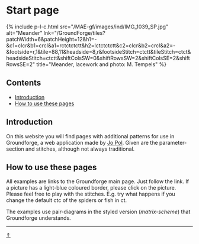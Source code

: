 # Start page

{% include p-l-c.html
  src="/MAE-gf/images/ind/IMG_1039_SP.jpg"
  alt="Meander"
  lnk="/GroundForge/tiles?patchWidth=6&patchHeight=12&h1=-&c1=clcr&b1=crcl&a1=rctctctctt&h2=lctctctctt&c2=clcr&b2=crcl&a2=-&footside=r,1&tile=88,11&headside=8,r&footsideStitch=ctctt&tileStitch=ctct&headsideStitch=ctctt&shiftColsSW=0&shiftRowsSW=2&shiftColsSE=2&shiftRowsSE=2"
  title="Meander, lacework and photo: M. Tempels"
%}  

## Contents

* [Introduction](#introduction)
* [How to use these pages](#how-to-use-these-pages)

## Introduction

On this website you will find pages with additional patterns for use in Groundforge, a web application made by [Jo Pol][gf-jo]. Given are the parameter-section and stitches, although not always traditional.    

## How to use these pages

All examples are links to the Groundforge main page. Just follow the link. If a picture has a light-blue coloured border, please click on the picture. Please feel free to play with the stitches. E.g. try what happens if you change the default <span class="stch">ctc</span> of the spiders or fish in <span class="stch">ct</span>.     

The examples use pair-diagrams in the styled version (_matrix-scheme_) that Groundforge understands.      

***
[&uArr;]()

[gf-main]: /GroundForge/
[gf-jo]: https://github.com/jo-pol

